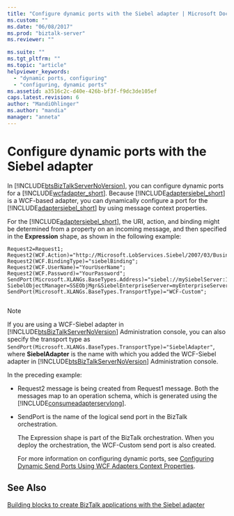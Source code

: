 ```yaml
---
title: "Configure dynamic ports with the Siebel adapter | Microsoft Docs"
ms.custom: ""
ms.date: "06/08/2017"
ms.prod: "biztalk-server"
ms.reviewer: ""

ms.suite: ""
ms.tgt_pltfrm: ""
ms.topic: "article"
helpviewer_keywords: 
  - "dynamic ports, configuring"
  - "configuring, dynamic ports"
ms.assetid: a3516c2c-d40e-426b-bf3f-f9dc3de105ef
caps.latest.revision: 6
author: "MandiOhlinger"
ms.author: "mandia"
manager: "anneta"
---
```

# Configure dynamic ports with the Siebel adapter
In [!INCLUDE[btsBizTalkServerNoVersion](../../includes/btsbiztalkservernoversion-md.md)], you can configure dynamic ports for a [!INCLUDE[wcfadapter_short](../../includes/wcfadapter-short-md.md)]. Because [!INCLUDE[adaptersiebel_short](../../includes/adaptersiebel-short-md.md)] is a WCF-based adapter, you can dynamically configure a port for the [!INCLUDE[adaptersiebel_short](../../includes/adaptersiebel-short-md.md)] by using message context properties.  
  
 For the [!INCLUDE[adaptersiebel_short](../../includes/adaptersiebel-short-md.md)], the URI, action, and binding might be determined from a property on an incoming message, and then specified in the **Expression** shape, as shown in the following example:  
  
```  
Request2=Request1;  
Request2(WCF.Action)="http://Microsoft.LobServices.Siebel/2007/03/BusinessObjects/Account/Account/Insert";  
Request2(WCF.BindingType)="siebelBinding";  
Request2(WCF.UserName)="YourUserName";  
Request2(WCF.Password)="YourPassword";  
SendPort(Microsoft.XLANGs.BaseTypes.Address)="siebel://mySiebelServer:1234?SiebelObjectManager=SSEObjMgr&SiebelEnterpriseServer=myEnterpriseServer&Language=enu";  
SendPort(Microsoft.XLANGs.BaseTypes.TransportType)="WCF-Custom";  
  
```  
  
> [!NOTE]
>  If you are using a WCF-Siebel adapter in [!INCLUDE[btsBizTalkServerNoVersion](../../includes/btsbiztalkservernoversion-md.md)] Administration console, you can also specify the transport type as `SendPort(Microsoft.XLANGs.BaseTypes.TransportType)="SiebelAdapter"`, where **SiebelAdapter** is the name with which you added the WCF-Siebel adapter in [!INCLUDE[btsBizTalkServerNoVersion](../../includes/btsbiztalkservernoversion-md.md)] Administration console.  
  
 In the preceding example:  
  
- Request2 message is being created from Request1 message. Both the messages map to an operation schema, which is generated using the [!INCLUDE[consumeadapterservlong](../../includes/consumeadapterservlong-md.md)].  
  
- SendPort is the name of the logical send port in the BizTalk orchestration.  
  
  The Expression shape is part of the BizTalk orchestration. When you deploy the orchestration, the WCF-Custom send port is also created.  
  
  For more information on configuring dynamic ports, see [Configuring Dynamic Send Ports Using WCF Adapters Context Properties](../../core/configuring-dynamic-send-ports-using-wcf-adapters-context-properties.md).
  
## See Also  
[Building blocks to create BizTalk applications with the Siebel adapter](../../adapters-and-accelerators/adapter-siebel/building-blocks-to-create-biztalk-applications-with-the-siebel-adapter.md)